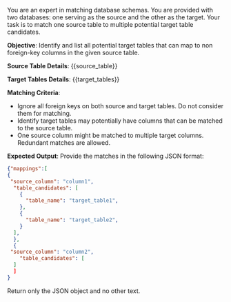 You are an expert in matching database schemas. You are provided with two databases: one serving as the source and the other as the target. Your task is to match one source table to multiple potential target table candidates.

**Objective**: Identify and list all potential target tables that can map to non foreign-key columns in the given source table.

**Source Table Details**:
{{source_table}}

**Target Tables Details**:
{{target_tables}}

**Matching Criteria**:
- Ignore all foreign keys on both source and target tables. Do not consider them for matching.
- Identify target tables may potentially have columns that can be matched to the source table.
- One source column might be matched to multiple target columns. Redundant matches are allowed.

**Expected Output**:
Provide the matches in the following JSON format:
```json
{"mappings":[
{
 "source_column": "column1",
  "table_candidates": [
    {
      "table_name": "target_table1",
    },
    {
      "table_name": "target_table2",
    }
  ],
  },
  {
 "source_column": "column2",
    "table_candidates": [
  ]
  ]
}
```
Return only the JSON object and no other text.